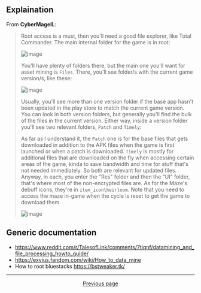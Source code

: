 ## Explaination

From **CyberMageIL**:

> Root access is a must, then you'll need a good file explorer, like Total Commander.
> The main internal folder for the game is in root:
> 
> ![image](https://user-images.githubusercontent.com/7203617/134042974-bfb9b1b5-837d-46e1-8eca-2f7c8fbb9063.png)
> 
> You'll have plenty of folders there, but the main one you'll want for asset mining is `Files`.
> There, you'll see folder/s with the current game version/s, like these:
> 
> ![image](https://user-images.githubusercontent.com/7203617/134043106-0f969861-f697-46f2-a9ec-992969b0aa81.png)
> 
> Usually, you'll see more than one version folder if the base app hasn't been updated in the play store to match the current game version.
> You can look in both version folders, but generally you'll find the bulk of the files in the current version.
> Either way, inside a version folder you'll see two relevant folders, `Patch` and `Timely`:
> 
> As far as I understand it, the `Patch` one is for the base files that gets downloaded in addition to the APK files when the game is first launched or when a patch is downloaded.
> `Timely` is mostly for additional files that are downloaded on the fly when accessing certain areas of the game, kinda to save bandwidth and time for stuff that's not needed immediately.
> So both are relevant for updated files.
> Anyway, in each, you enter the "Res" folder and then the "UI" folder, that's where most of the non-encrypted files are.
> As for the Maze's debuff icons, they're in `item_icon\heirloom`.
> Note that you need to access the maze in-game when the cycle is reset to get the game to download them.
> 
> ![image](https://user-images.githubusercontent.com/7203617/134043279-3c65faed-f633-48d6-bed1-bdb777cfd0fb.png)

## Generic documentation

- <https://www.reddit.com/r/TalesofLink/comments/7tiqnf/datamining_and_file_processing_howto_guide/>
- <https://exvius.fandom.com/wiki/How_to_data_mine>
- How to root bluestacks <https://bstweaker.tk/>

<hr>

<div align="center">
<a href="https://github.com/kevingrillet/AFKArena-LabHelper/wiki/Contribute">Previous page</a>
<!-- |
<a href="https://github.com/kevingrillet/AFKArena-LabHelper/wiki/Asset-Mining">Next page</a> -->
</div>
